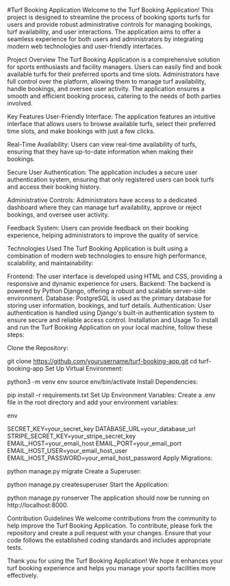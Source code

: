 #Turf Booking Application
Welcome to the Turf Booking Application! This project is designed to streamline the process of booking sports turfs for users and provide robust administrative controls for managing bookings, turf availability, and user interactions. The application aims to offer a seamless experience for both users and administrators by integrating modern web technologies and user-friendly interfaces.

Project Overview
The Turf Booking Application is a comprehensive solution for sports enthusiasts and facility managers. Users can easily find and book available turfs for their preferred sports and time slots. Administrators have full control over the platform, allowing them to manage turf availability, handle bookings, and oversee user activity. The application ensures a smooth and efficient booking process, catering to the needs of both parties involved.

Key Features
User-Friendly Interface: The application features an intuitive interface that allows users to browse available turfs, select their preferred time slots, and make bookings with just a few clicks.

Real-Time Availability: Users can view real-time availability of turfs, ensuring that they have up-to-date information when making their bookings.

Secure User Authentication: The application includes a secure user authentication system, ensuring that only registered users can book turfs and access their booking history.

Administrative Controls: Administrators have access to a dedicated dashboard where they can manage turf availability, approve or reject bookings, and oversee user activity.

Feedback System: Users can provide feedback on their booking experience, helping administrators to improve the quality of service.

Technologies Used
The Turf Booking Application is built using a combination of modern web technologies to ensure high performance, scalability, and maintainability:

Frontend: The user interface is developed using HTML and CSS, providing a responsive and dynamic experience for users.
Backend: The backend is powered by Python Django, offering a robust and scalable server-side environment.
Database: PostgreSQL is used as the primary database for storing user information, bookings, and turf details.
Authentication: User authentication is handled using Django's built-in authentication system to ensure secure and reliable access control.
Installation and Usage
To install and run the Turf Booking Application on your local machine, follow these steps:

Clone the Repository:

git clone https://github.com/yourusername/turf-booking-app.git
cd turf-booking-app
Set Up Virtual Environment:


python3 -m venv env
source env/bin/activate
Install Dependencies:


pip install -r requirements.txt
Set Up Environment Variables:
Create a .env file in the root directory and add your environment variables:

env

SECRET_KEY=your_secret_key
DATABASE_URL=your_database_url
STRIPE_SECRET_KEY=your_stripe_secret_key
EMAIL_HOST=your_email_host
EMAIL_PORT=your_email_port
EMAIL_HOST_USER=your_email_host_user
EMAIL_HOST_PASSWORD=your_email_host_password
Apply Migrations:


python manage.py migrate
Create a Superuser:


python manage.py createsuperuser
Start the Application:


python manage.py runserver
The application should now be running on http://localhost:8000.

Contribution Guidelines
We welcome contributions from the community to help improve the Turf Booking Application. To contribute, please fork the repository and create a pull request with your changes. Ensure that your code follows the established coding standards and includes appropriate tests.

Thank you for using the Turf Booking Application! We hope it enhances your turf booking experience and helps you manage your sports facilities more effectively.

